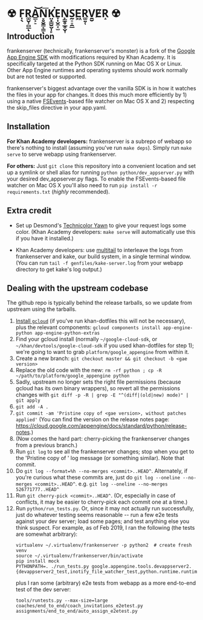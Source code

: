 # ☢ F̩̖R͚̬̹̻̲ͅA̳͕̠͝N̠̥̬̳͔͇͞ͅK̤̟̳̮̬̩̙͘E̞̩̬̼͔̫N̙̳̥̲̥̬͎S̰̠̠̭̲E͖R͚͍̜V̱̮E̸R̝ ☢

## Introduction

frankenserver (technically, frankenserver's monster) is a fork of the [Google
App Engine SDK](https://code.google.com/p/googleappengine/) with modifications
required by Khan Academy. It is specifically targeted at the Python SDK running
on Mac OS X or Linux. Other App Engine runtimes and operating systems should
work normally but are not tested or supported.

frankenserver's biggest advantage over the vanilla SDK is in how it watches the
files in your app for changes. It does this much more efficiently by 1) using a
native [FSEvents](https://developer.apple.com/library/mac/documentation/Darwin/Reference/FSEvents_Ref/Reference/reference.html)-based
file watcher on Mac OS X and 2) respecting the skip_files directive in your
app.yaml.

## Installation

**For Khan Academy developers:** frankenserver is a subrepo of webapp so
there's nothing to install (assuming you've run `make deps`). Simply run
`make serve` to serve webapp using frankenserver.

**For others:** Just `git clone` this repository into a convenient location and
set up a symlink or shell alias for running `python python/dev_appserver.py`
with your desired dev_appserver.py flags. To enable the FSEvents-based file
watcher on Mac OS X you'll also need to run
`pip install -r requirements.txt` (*highly* recommended).

## Extra credit

- Set up Desmond's [Technicolor Yawn](https://github.com/dmnd/technicolor-yawn)
to give your request logs some color. (Khan Academy developers: `make serve`
will automatically use this if you have it installed.)

- Khan Academy developers: use
[multitail](http://www.vanheusden.com/multitail/) to interleave the logs from
frankenserver and kake, our build system, in a single terminal window.
(You can run `tail -f genfiles/kake-server.log` from your webapp directory to
get kake's log output.)

## Dealing with the upstream codebase

The github repo is typically behind the release tarballs, so we update
from upstream using the tarballs.

1. [Install `gcloud`](https://cloud.google.com/sdk/) (if you've run
   khan-dotfiles this will not be necessary), plus the relevant components:
   `gcloud components install app-engine-python app-engine-python-extras`
2. Find your gcloud install (normally `~/google-cloud-sdk`, or
   `~/khan/devtools/google-cloud-sdk` if you used khan-dotfiles for step 1);
   we're going to want to grab `platform/google_appengine` from within it.
3. Create a new branch: `git checkout master && git checkout -b <gae version>`
4. Replace the old code with the new:
   `rm -rf python ; cp -R ~/path/to/platform/google_appengine python`
5. Sadly, upstream no longer sets the right file permissions (because gcloud
   has its own binary wrappers), so revert all the permissions changes with
   `git diff -p -R | grep -E "^(diff|(old|new) mode)" | git apply`
6. `git add -A .`
7. `git commit -am 'Pristine copy of <gae version>, without patches applied'`
   (You can find the version on the release notes page:
   https://cloud.google.com/appengine/docs/standard/python/release-notes.)
8. (Now comes the hard part: cherry-picking the frankenserver changes
   from a previous branch.)
9. Run `git log` to see all the frankenserver changes; stop when you get to the
   'Pristine copy of <previous version>' log message (or something similar).
   Note that commit.
10. Do `git log --format=%h --no-merges <commit>..HEAD^`.
    Alternately, if you're curious what these commits are, just do
    `git log --oneline --no-merges <commit>..HEAD^`.
    e.g. `git log --oneline --no-merges 526771777..HEAD^`
11. Run `git cherry-pick <commit>..HEAD^`.  (Or, especially in case of
    conflicts, it may be easier to cherry-pick each commit one at a time.)
12. Run `python/run_tests.py`.  Or, since it may not actually run successfully,
    just do whatever testing seems reasonable -- run a few e2e tests against
    your dev server; load some pages; and test anything else you think suspect.
    For example, as of Feb 2019, I ran the following (the tests are somewhat
    arbitrary):
    ```
    virtualenv ~/.virtualenv/frankenserver -p python2  # create fresh venv
    source ~/.virtualenv/frankenserver/bin/activate
    pip install mock
    PYTHONPATH=. ./run_tests.py google.appengine.tools.devappserver2.{devappserver2_test,inotify_file_watcher_test,python.runtime.runtime_test}
    ```
    plus I ran some (arbitrary) e2e tests from webapp as a more end-to-end
    test of the dev server:
    ```
    tools/runtests.py --max-size=large coaches/end_to_end/coach_invitations_e2etest.py assignments/end_to_end/auto_assign_e2etest.py
    ```
